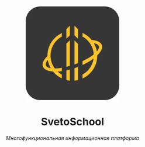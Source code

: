 <p align="center"><img src="https://raw.githubusercontent.com/ReMatrixed/MatrixedDocs/refs/heads/main/img/solarstorm-icon-rounded.svg" width=256></p>
<h1 align="center">SvetoSchool</h1><p align="center"><i>Многофункциональная информационная платформа</i></p>